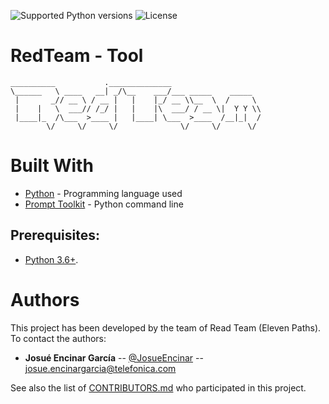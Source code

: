 ![Supported Python versions](https://img.shields.io/badge/python-3.6+-blue.svg?style=flat-square&logo=python)
![License](https://img.shields.io/badge/license-GNU-green.svg?style=flat-square&logo=gnu)

# **RedTeam - Tool**

```
__________           .______________                    
\______   \ ____   __| _/\__    ___/___ _____    _____  
 |       _// __ \ / __ |   |    |_/ __ \\__  \  /     \ 
 |    |   \  ___// /_/ |   |    |\  ___/ / __ \|  Y Y \\
 |____|_  /\___  >____ |   |____| \___  >____  /__|_|  /
        \/     \/     \/              \/     \/      \/ 

```


# Built With

* [Python](https://www.python.org/download/releases/3.0/) - Programming language used
* [Prompt Toolkit](https://python-prompt-toolkit.readthedocs.io/en/stable/) - Python command line


## Prerequisites:

* [Python 3.6+](https://www.python.org/downloads/).



# Authors

This project has been developed by the team of Read Team (Eleven Paths). To contact the authors:

* **Josué Encinar García** -- [@JosueEncinar](https://twitter.com/JosueEncinar) -- josue.encinargarcia@telefonica.com

See also the list of [CONTRIBUTORS.md](CONTRIBUTORS.md) who participated in this project.
